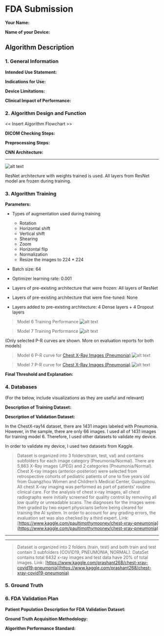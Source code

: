 # FDA  Submission

**Your Name:**

**Name of your Device:**

## Algorithm Description 

### 1. General Information

**Intended Use Statement:** 

**Indications for Use:**

**Device Limitations:**

**Clinical Impact of Performance:**

### 2. Algorithm Design and Function

<< Insert Algorithm Flowchart >>

**DICOM Checking Steps:**

**Preprocessing Steps:**

**CNN Architecture:**

---
![alt text][cnn_model]

ResNet architecture with weights trained is used. All layers from ResNet model are frozen during training. 

### 3. Algorithm Training

**Parameters:**
* Types of augmentation used during training 
  * Rotation
  * Horizontal shift
  * Vertical shift
  * Shearing
  * Zoom
  * Horizontal flip
  * Normalization
  * Resize the images to 224 * 224

* Batch size: 64
* Optimizer learning rate: 0.001
* Layers of pre-existing architecture that were frozen: All layers of ResNet
* Layers of pre-existing architecture that were fine-tuned: None
* Layers added to pre-existing architecture: 4 Dense layers + 4 Dropout layers

> Model 6 Training Performance
> ![alt text][model_6_training]

> Model 7 Training Performance
> ![alt text][model_7_training]

(Only selected P-R curves are shown. More on evaluation reports for both models)

> Model 6 P-R curve for [Chest X-Ray Images (Pneumonia)](https://www.kaggle.com/paultimothymooney/chest-xray-pneumonia)
> ![alt text][model_6_pr]

> Model 7 P-R curve for [Chest X-Ray Images (Pneumonia)](https://www.kaggle.com/paultimothymooney/chest-xray-pneumonia)
> ![alt text][model_7_pr]

**Final Threshold and Explanation:**

### 4. Databases
 (For the below, include visualizations as they are useful and relevant)

**Description of Training Dataset:** 

**Description of Validation Dataset:** 

In the ChestX-ray14 dataset, there are 1431 images labeled with Pneumonia. However, in the sample, there are only 66 images. I used all of 1431 images for training model 6. Therefore, I used other datasets to validate my device.

In order to validate my device, I used two datasets from Kaggle. 

> Dataset is organized into 3 folders(train, test, val) and contains subfolders for each image category (Pneumonia/Normal). There are 5,863 X-Ray images (JPEG) and 2 categories (Pneumonia/Normal).
> Chest X-ray images (anterior-posterior) were selected from retrospective cohorts of pediatric patients of one to five years old from Guangzhou Women and Children’s Medical Center, Guangzhou. All chest X-ray imaging was performed as part of patients’ routine clinical care.
> For the analysis of chest x-ray images, all chest radiographs were initially screened for quality control by removing all low quality or unreadable scans. The diagnoses for the images were then graded by two expert physicians before being cleared for training the AI system. In order to account for any grading errors, the evaluation set was also checked by a third expert.
> Link: [https://www.kaggle.com/paultimothymooney/chest-xray-pneumonia](https://www.kaggle.com/paultimothymooney/chest-xray-pneumonia)

---
---

> Dataset is organized into 2 folders (train, test) and both train and test contain 3 subfolders (COVID19, PNEUMONIA, NORMAL). DataSet contains total 6432 x-ray images and test data have 20% of total images.
> Link: [https://www.kaggle.com/prashant268/chest-xray-covid19-pneumonia](https://www.kaggle.com/prashant268/chest-xray-covid19-pneumonia)

### 5. Ground Truth

### 6. FDA Validation Plan

**Patient Population Description for FDA Validation Dataset:**

**Ground Truth Acquisition Methodology:**

**Algorithm Performance Standard:**



[model_6_training]: https://github.com/yufrances90/Pneumonia-Detection-From-Chest-X-Rays/blob/master/assets/model_6_training.png?raw=true "Model 6 Training Performance"
[model_7_training]: https://github.com/yufrances90/Pneumonia-Detection-From-Chest-X-Rays/blob/master/assets/model_7_training.png?raw=true "Model 6 Training Performance"
[cnn_model]: https://github.com/yufrances90/Pneumonia-Detection-From-Chest-X-Rays/blob/master/assets/cnn.png?raw=true "CNN Model"
[model_6_pr]: https://github.com/yufrances90/Pneumonia-Detection-From-Chest-X-Rays/blob/master/assets/model_6_pr.png?raw=true "Model 6 Training Performance"
[model_7_pr]: https://github.com/yufrances90/Pneumonia-Detection-From-Chest-X-Rays/blob/master/assets/model_7_pr.png?raw=true "Model 6 Training Performance"